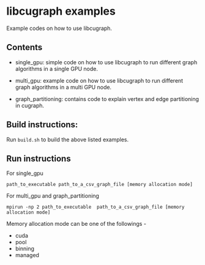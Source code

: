 # libcugraph examples

Example codes on how to use libcugraph.

## Contents

- single_gpu: simple code on how to use libcugraph to run different graph algorithms in a single GPU node.

- multi_gpu: example code on how to use libcugraph to run different graph algorithms in a multi GPU node.

-  graph_partitioning: contains code to explain vertex and edge partitioning in cugraph.

## Build instructions:

Run `build.sh` to build the above listed examples.

## Run instructions

For single_gpu

`path_to_executable path_to_a_csv_graph_file [memory allocation mode]`

For multi_gpu and graph_partitioning

`mpirun -np 2 path_to_executable  path_to_a_csv_graph_file [memory allocation mode]`

Memory allocation mode can be one of the followings -

- cuda
- pool 
- binning
- managed